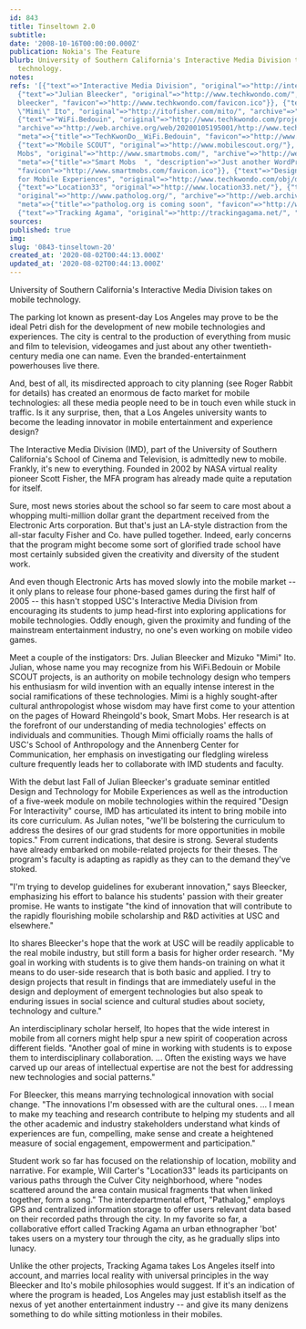 ```yaml
---
id: 843
title: Tinseltown 2.0
subtitle: 
date: '2008-10-16T00:00:00.000Z'
publication: Nokia's The Feature
blurb: University of Southern California's Interactive Media Division takes on mobile
  technology.
notes: 
refs: '[{"text"=>"Interactive Media Division", "original"=>"http://interactive.usc.edu/"},
  {"text"=>"Julian Bleecker", "original"=>"http://www.techkwondo.com/", "meta"=>{"title"=>"TechKwonDo__julian
  bleecker", "favicon"=>"http://www.techkwondo.com/favicon.ico"}}, {"text"=>"Mizuko
  \"Mimi\" Ito", "original"=>"http://itofisher.com/mito/", "archive"=>"http://web.archive.org/web/20200723155012/http://www.itofisher.com/mito/"},
  {"text"=>"WiFi.Bedouin", "original"=>"http://www.techkwondo.com/projects/bedouin/",
  "archive"=>"http://web.archive.org/web/20200105195001/http://www.techkwondo.com:80/projects/bedouin/",
  "meta"=>{"title"=>"TechKwonDo__WiFi.Bedouin", "favicon"=>"http://www.techkwondo.com/favicon.ico"}},
  {"text"=>"Mobile SCOUT", "original"=>"http://www.mobilescout.org/"}, {"text"=>"Smart
  Mobs", "original"=>"http://www.smartmobs.com/", "archive"=>"http://web.archive.org/web/20200730000926/http://www.smartmobs.com/",
  "meta"=>{"title"=>"Smart Mobs  ", "description"=>"Just another WordPress weblog",
  "favicon"=>"http://www.smartmobs.com/favicon.ico"}}, {"text"=>"Design and Technology
  for Mobile Experiences", "original"=>"http://www.techkwondo.com/obj/design_technology_for_mobile_experiences.pdf"},
  {"text"=>"Location33", "original"=>"http://www.location33.net/"}, {"text"=>"Pathalog",
  "original"=>"http://www.patholog.org/", "archive"=>"http://web.archive.org/web/20180326131258/http://patholog.org/",
  "meta"=>{"title"=>"patholog.org is coming soon", "favicon"=>"http://www.patholog.org/favicon.ico"}},
  {"text"=>"Tracking Agama", "original"=>"http://trackingagama.net/", "archive"=>"http://web.archive.org/web/20181105212528/http://trackingagama.net/"}]'
sources: 
published: true
img: 
slug: '0843-tinseltown-20'
created_at: '2020-08-02T00:44:13.000Z'
updated_at: '2020-08-02T00:44:13.000Z'
---
```

University of Southern California's Interactive Media Division takes on mobile technology.

  
The parking lot known as present-day Los Angeles may prove to be the ideal Petri dish for the development of new mobile technologies and experiences. The city is central to the production of everything from music and film to television, videogames and just about any other twentieth-century media one can name. Even the branded-entertainment powerhouses live there.

And, best of all, its misdirected approach to city planning (see Roger Rabbit for details) has created an enormous de facto market for mobile technologies: all these media people need to be in touch even while stuck in traffic. Is it any surprise, then, that a Los Angeles university wants to become the leading innovator in mobile entertainment and experience design?

The Interactive Media Division (IMD), part of the University of Southern California's School of Cinema and Television, is admittedly new to mobile. Frankly, it's new to everything. Founded in 2002 by NASA virtual reality pioneer Scott Fisher, the MFA program has already made quite a reputation for itself.

Sure, most news stories about the school so far seem to care most about a whopping multi-million dollar grant the department received from the Electronic Arts corporation. But that's just an LA-style distraction from the all-star faculty Fisher and Co. have pulled together. Indeed, early concerns that the program might become some sort of glorified trade school have most certainly subsided given the creativity and diversity of the student work.

And even though Electronic Arts has moved slowly into the mobile market -- it only plans to release four phone-based games during the first half of 2005 -- this hasn't stopped USC's Interactive Media Division from encouraging its students to jump head-first into exploring applications for mobile technologies. Oddly enough, given the proximity and funding of the mainstream entertainment industry, no one's even working on mobile video games.

Meet a couple of the instigators: Drs. Julian Bleecker and Mizuko "Mimi" Ito. Julian, whose name you may recognize from his WiFi.Bedouin or Mobile SCOUT projects, is an authority on mobile technology design who tempers his enthusiasm for wild invention with an equally intense interest in the social ramifications of these technologies. Mimi is a highly sought-after cultural anthropologist whose wisdom may have first come to your attention on the pages of Howard Rheingold's book, Smart Mobs. Her research is at the forefront of our understanding of media technologies' effects on individuals and communities. Though Mimi officially roams the halls of USC's School of Anthropology and the Annenberg Center for Communication, her emphasis on investigating our fledgling wireless culture frequently leads her to collaborate with IMD students and faculty.

With the debut last Fall of Julian Bleecker's graduate seminar entitled Design and Technology for Mobile Experiences as well as the introduction of a five-week module on mobile technologies within the required "Design For Interactivity" course, IMD has articulated its intent to bring mobile into its core curriculum. As Julian notes, "we'll be bolstering the curriculum to address the desires of our grad students for more opportunities in mobile topics." From current indications, that desire is strong. Several students have already embarked on mobile-related projects for their theses. The program's faculty is adapting as rapidly as they can to the demand they've stoked.

"I'm trying to develop guidelines for exuberant innovation," says Bleecker, emphasizing his effort to balance his students' passion with their greater promise. He wants to instigate "the kind of innovation that will contribute to the rapidly flourishing mobile scholarship and R&D activities at USC and elsewhere."

Ito shares Bleecker's hope that the work at USC will be readily applicable to the real mobile industry, but still form a basis for higher order research. "My goal in working with students is to give them hands-on training on what it means to do user-side research that is both basic and applied. I try to design projects that result in findings that are immediately useful in the design and deployment of emergent technologies but also speak to enduring issues in social science and cultural studies about society, technology and culture."

An interdisciplinary scholar herself, Ito hopes that the wide interest in mobile from all corners might help spur a new spirit of cooperation across different fields. "Another goal of mine in working with students is to expose them to interdisciplinary collaboration. ... Often the existing ways we have carved up our areas of intellectual expertise are not the best for addressing new technologies and social patterns."

For Bleecker, this means marrying technological innovation with social change. "The innovations I'm obsessed with are the cultural ones. ... I mean to make my teaching and research contribute to helping my students and all the other academic and industry stakeholders understand what kinds of experiences are fun, compelling, make sense and create a heightened measure of social engagement, empowerment and participation."

Student work so far has focused on the relationship of location, mobility and narrative. For example, Will Carter's "Location33" leads its participants on various paths through the Culver City neighborhood, where "nodes scattered around the area contain musical fragments that when linked together, form a song." The interdepartmental effort, "Pathalog," employs GPS and centralized information storage to offer users relevant data based on their recorded paths through the city. In my favorite so far, a collaborative effort called Tracking Agama an urban ethnographer 'bot' takes users on a mystery tour through the city, as he gradually slips into lunacy.

Unlike the other projects, Tracking Agama takes Los Angeles itself into account, and marries local reality with universal principles in the way Bleecker and Ito's mobile philosophies would suggest. If it's an indication of where the program is headed, Los Angeles may just establish itself as the nexus of yet another entertainment industry -- and give its many denizens something to do while sitting motionless in their mobiles.
